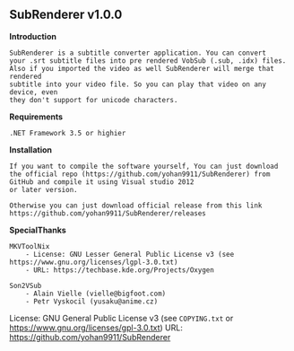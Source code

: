 SubRenderer v1.0.0
------------------

**Introduction**
	
	SubRenderer is a subtitle converter application. You can convert 
	your .srt subtitle files into pre rendered VobSub (.sub, .idx) files.
	Also if you imported the video as well SubRenderer will merge that rendered
	subtitle into your video file. So you can play that video on any device, even
	they don't support for unicode characters.

**Requirements**

	.NET Framework 3.5 or highier

**Installation**

	If you want to compile the software yourself, You can just download
	the official repo (https://github.com/yohan9911/SubRenderer) from GitHub and compile it using Visual studio 2012
	or later version.

	Otherwise you can just download official release from this link
	https://github.com/yohan9911/SubRenderer/releases

**SpecialThanks**

	MKVToolNix
		- License: GNU Lesser General Public License v3 (see https://www.gnu.org/licenses/lgpl-3.0.txt)
		- URL: https://techbase.kde.org/Projects/Oxygen

	Son2VSub
		- Alain Vielle (vielle@bigfoot.com)
		- Petr Vyskocil (yusaku@anime.cz)

License: GNU General Public License v3 (see `COPYING.txt` or https://www.gnu.org/licenses/gpl-3.0.txt)
URL: https://github.com/yohan9911/SubRenderer
